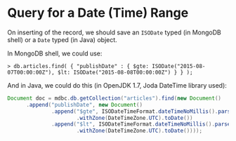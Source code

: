 # Query for a Date (Time) Range

On inserting of the record, we should save an `ISODate` typed (in MongoDB shell) or a `Date` typed (in Java) object.

In MongoDB shell, we could use:

  ```console
> db.articles.find( { "publishDate" : { $gte: ISODate("2015-08-07T00:00:00Z"), $lt: ISODate("2015-08-08T00:00:00Z") } } );
  ```

And in Java, we could do this (in OpenJDK 1.7, Joda DateTime library used):

  ```java
Document doc = mdbc.db.getCollection("articles").find(new Document()
		.append("publishDate", new Document()
				.append("$gte", ISODateTimeFormat.dateTimeNoMillis().parseDateTime("2015-08-07T00:00:00Z")
						.withZone(DateTimeZone.UTC).toDate())
				.append("$lt", ISODateTimeFormat.dateTimeNoMillis().parseDateTime("2015-08-08T00:00:00Z")
						.withZone(DateTimeZone.UTC).toDate())));
  ```

